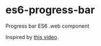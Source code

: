 # es6-progress-bar
Progress bar ES6 .web component

Inspired by [this video](https://www.youtube.com/watch?v=Tus_GVxyOtU).